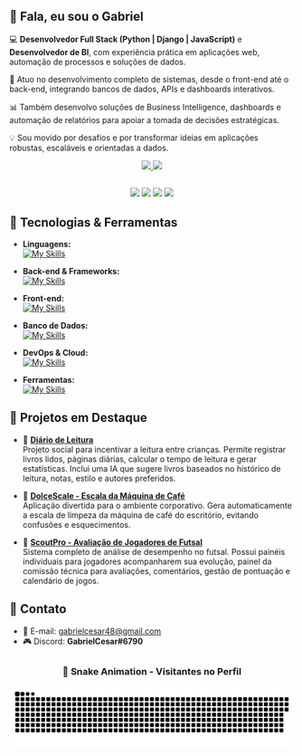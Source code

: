 ## 👋 Fala, eu sou o Gabriel

💻 **Desenvolvedor Full Stack (Python | Django | JavaScript)** e **Desenvolvedor de BI**, com experiência prática em aplicações web, automação de processos e soluções de dados.

🚀 Atuo no desenvolvimento completo de sistemas, desde o front-end até o back-end, integrando bancos de dados, APIs e dashboards interativos.

📊 Também desenvolvo soluções de Business Intelligence, dashboards e automação de relatórios para apoiar a tomada de decisões estratégicas.

💡 Sou movido por desafios e por transformar ideias em aplicações robustas, escaláveis e orientadas a dados.



<div align="center">
  <a href="https://github.com/GabrielCesar48">
    <img height="190em" src="https://github-readme-stats.vercel.app/api?username=GabrielCesar48&show_icons=true&theme=vue-dark&include_all_commits=true&count_private=true"/>
    <img height="190em" src="https://github-readme-stats.vercel.app/api/top-langs/?username=GabrielCesar48&layout=compact&langs_count=7&theme=vue-dark"/>
  </a>
</div>

##

<div align="center">
 <a href="https://instagram.com/gabr_ce" target="_blank"><img src="https://img.shields.io/badge/-Instagram-%23E4405F?style=for-the-badge&logo=instagram&logoColor=white" target="_blank"></a>
 <a href="https://www.twitch.tv/gabriel484" target="_blank"><img src="https://img.shields.io/badge/Twitch-9146FF?style=for-the-badge&logo=twitch&logoColor=white" target="_blank"></a>
 <a href="mailto:gabrielcesar48@gmail.com" target="_blank"><img src="https://img.shields.io/badge/-Gmail-%23333?style=for-the-badge&logo=gmail&logoColor=white"></a>
 <a href="https://www.linkedin.com/in/gabrielcesar48/" target="_blank"><img src="https://img.shields.io/badge/-LinkedIn-%230077B5?style=for-the-badge&logo=linkedin&logoColor=white" target="_blank"></a> 
</div>

##

## 🚀 Tecnologias & Ferramentas

- **Linguagens:**  
  [![My Skills](https://skillicons.dev/icons?i=python,javascript)](https://skillicons.dev)

- **Back-end & Frameworks:**  
  [![My Skills](https://skillicons.dev/icons?i=django)](https://skillicons.dev)

- **Front-end:**  
  [![My Skills](https://skillicons.dev/icons?i=html,css,bootstrap)](https://skillicons.dev)

- **Banco de Dados:**  
  [![My Skills](https://skillicons.dev/icons?i=mysql,postgres,sqlite)](https://skillicons.dev)

- **DevOps & Cloud:**  
  [![My Skills](https://skillicons.dev/icons?i=git,github,aws,nginx,ubuntu)](https://skillicons.dev)

- **Ferramentas:**  
  [![My Skills](https://skillicons.dev/icons?i=vscode,visualstudio)](https://skillicons.dev)


## 📌 Projetos em Destaque

- 🔗 [**Diário de Leitura**](https://github.com/GabrielCesar48/Diario-de-Leitura)  
  Projeto social para incentivar a leitura entre crianças. Permite registrar livros lidos, páginas diárias, calcular o tempo de leitura e gerar estatísticas. Inclui uma IA que sugere livros baseados no histórico de leitura, notas, estilo e autores preferidos.

- 🔗 [**DolceScale - Escala da Máquina de Café**](https://github.com/GabrielCesar48/dolcescale)  
  Aplicação divertida para o ambiente corporativo. Gera automaticamente a escala de limpeza da máquina de café do escritório, evitando confusões e esquecimentos.

- 🔗 [**ScoutPro - Avaliação de Jogadores de Futsal**](https://github.com/GabrielCesar48/ScoutPro)  
  Sistema completo de análise de desempenho no futsal. Possui painéis individuais para jogadores acompanharem sua evolução, painel da comissão técnica para avaliações, comentários, gestão de pontuação e calendário de jogos.


##

## 💬 Contato

- 📧 E-mail: [gabrielcesar48@gmail.com](mailto:gabrielcesar48@gmail.com)  
- 🎮 Discord: **GabrielCesar#6790**

##

<div align="center">
  <h3><b>📍 Snake Animation - Visitantes no Perfil</b></h3>
</div>

<p align="center">
  <img src="https://github.com/GabrielCesar48/GabrielCesar48/blob/output/github-contribution-grid-snake.svg" />
</p>
